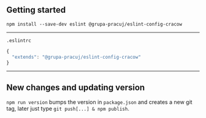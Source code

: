 ## Getting started

```
npm install --save-dev eslint @grupa-pracuj/eslint-config-cracow
```

---

`.eslintrc`

```javascript
{
  "extends": "@grupa-pracuj/eslint-config-cracow"
}
```

---

## New changes and updating version

`npm run version` bumps the version in `package.json` and creates a new git tag,
later just type `git push[...] & npm publish`.

